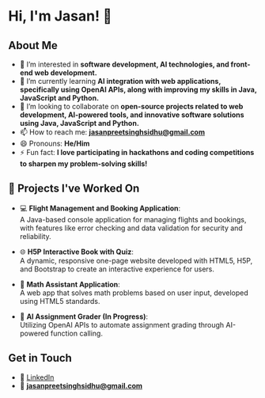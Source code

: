 # Hi, I'm Jasan! 👋

## About Me
- 👀 I’m interested in **software development, AI technologies, and front-end web development.**
- 🌱 I’m currently learning **AI integration with web applications, specifically using OpenAI APIs, along with improving my skills in Java, JavaScript and Python.**
- 💞️ I’m looking to collaborate on **open-source projects related to web development, AI-powered tools, and innovative software solutions using Java, JavaScript and Python.**
- 📫 How to reach me: **jasanpreetsinghsidhu@gmail.com**
- 😄 Pronouns: **He/Him**
- ⚡ Fun fact: **I love participating in hackathons and coding competitions to sharpen my problem-solving skills!**

## 🔧 Projects I've Worked On
- 💻 **Flight Management and Booking Application**:  
  A Java-based console application for managing flights and bookings, with features like error checking and data validation for security and reliability.
  
- 🌐 **H5P Interactive Book with Quiz**:  
  A dynamic, responsive one-page website developed with HTML5, H5P, and Bootstrap to create an interactive experience for users.
  
- 🧮 **Math Assistant Application**:  
  A web app that solves math problems based on user input, developed using HTML5 standards.
  
- 🤖 **AI Assignment Grader (In Progress)**:  
  Utilizing OpenAI APIs to automate assignment grading through AI-powered function calling.

## Get in Touch
- 💼 [LinkedIn](https://www.linkedin.com/in/jasanpreet-singh-sidhu/)  
- 📧 **jasanpreetsinghsidhu@gmail.com**

